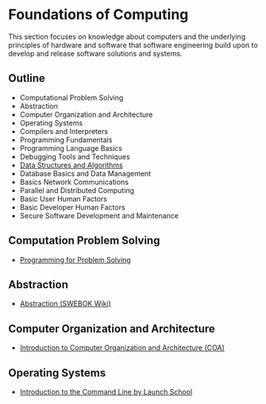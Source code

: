 # Foundations of Computing

This section focuses on knowledge about computers and the underlying principles of hardware and software that software engineering build upon to develop and release software solutions and systems.

## Outline

- Computational Problem Solving
- Abstraction
- Computer Organization and Architecture
- Operating Systems
- Compilers and Interpreters
- Programming Fundamentals
- Programming Language Basics
- Debugging Tools and Techniques
- [Data Structures and Algorithms](DATA_STRUCTURES_AND_ALGORITHMS.md)
- Database Basics and Data Management
- Basics Network Communications
- Parallel and Distributed Computing
- Basic User Human Factors
- Basic Developer Human Factors
- Secure Software Development and Maintenance

## Computation Problem Solving

- [Programming for Problem Solving](https://courses.lumenlearning.com/suny-albany-programmingforproblemsolving-v2)

## Abstraction

- [Abstraction (SWEBOK Wiki)](http://swebokwiki.org/Chapter_13:_Computing_Foundations#Abstraction)

## Computer Organization and Architecture

- [Introduction to Computer Organization and Architecture (COA)](https://www.youtube.com/watch?v=Ol8D69VKX2k)

## Operating Systems

- [Introduction to the Command Line by Launch School](https://launchschool.com/books/command_line)
